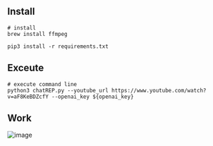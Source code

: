 ## Install
```shell
# install
brew install ffmpeg

pip3 install -r requirements.txt
```

## Exceute
```shell
# execute command line
python3 chatREP.py --youtube_url https://www.youtube.com/watch?v=aF8KeBDZcfY --openai_key ${openai_key}
```

## Work

![image](https://github.com/water25234/golang-shorturl/blob/main/1678023346911.jpg)